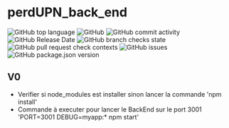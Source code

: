 # perdUPN_back_end

<img alt="GitHub top language" src="https://img.shields.io/github/languages/top/raphaelmeissonnier/perdUPN_back_end"> <img alt="GitHub" src="https://img.shields.io/github/license/raphaelmeissonnier/perdUPN_back_end"> <img alt="GitHub commit activity" src="https://img.shields.io/github/commit-activity/w/raphaelmeissonnier/perdUPN_back_end"> <img alt="GitHub Release Date" src="https://img.shields.io/github/release-date/raphaelmeissonnier/perdUPN_back_end"> <img alt="GitHub branch checks state" src="https://img.shields.io/github/checks-status/raphaelmeissonnier/perdUPN_back_end/main"> <img alt="GitHub pull request check contexts" src="https://img.shields.io/github/status/contexts/pulls/raphaelmeissonnier/perdUPN_back_end/10"> <img alt="GitHub issues" src="https://img.shields.io/github/issues/raphaelmeissonnier/perdUPN_back_end"> <img alt="GitHub package.json version" src="https://img.shields.io/github/package-json/v/raphaelmeissonnier/perdUPN_back_end">
## V0
* Verifier si node_modules est installer sinon lancer la commande 'npm install'
* Commande à executer pour lancer le BackEnd sur le port 3001 'PORT=3001 DEBUG=myapp:* npm start'
